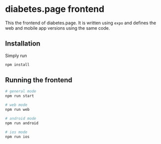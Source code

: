 # diabetes.page frontend

This the frontend of diabetes.page. It is written using `expo` and defines the web and mobile app versions using the same code.

## Installation

Simply run

```bash
npm install
```

## Running the frontend

```bash
# general mode
npm run start

# web mode
npm run web

# android mode
npm run android

# ios mode
npm run ios
```
